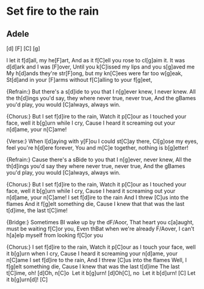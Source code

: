 # Set fire to the rain
## Adele


[d] [F] [C] [g]

I let it f[d]all, my he[F]art,
And as it f[C]ell you rose to cl[g]aim it.
It was d[d]ark and I was [F]over,
Until you k[C]issed my lips and you s[g]aved me
My h[d]ands they're str[F]ong,
but my kn[C]ees were far too w[g]eak,
St[d]and in your [F]arms
without f[C]alling to your f[g]eet,

{Refrain:}
But there's a s[d]ide to you that I n[g]ever knew, I never knew.
All the th[d]ings you'd say, they where never true, never true,
And the gBames you'd play, you would [C]always, always win.

{Chorus:}
But I set f[d]ire to the rain,
Watch it p[C]our as I touched your face,
well it b[g]urn while I cry,
Cause I heard it screaming out your n[d]ame, your n[C]ame!

{Verse:}
When l[d]aying with y[F]ou
I could st[C]ay there,
Cl[g]ose my eyes, feel you're h[d]ere forever,
You and m[C]e together, nothing is b[g]etter!

{Refrain:}
Cause there's a sBide to you that I n[g]ever, never knew,
All the th[d]ings you'd say they where never true, never true,
And the gBames you'd play, you would [C]always, always win.

{Chorus:}
But I set f[d]ire to the rain,
Watch it p[C]our as I touched your face,
well it b[g]urn while I cry,
Cause I heard it screaming out your n[d]ame, your n[C]ame!
I set f[d]ire to the rain
And I threw [C]us into the flames
And it f[g]elt something die,
Cause I knew that that was the last t[d]ime, the last t[C]ime!

{Bridge:}
Sometimes BI wake up by the dF/Aoor,
That heart you c[a]aught, must be waiting f[C]or you,
Even thBat when we're already F/Aover,
I can't h[a]elp myself from looking f[C]or you

{Chorus:}
I set f[d]ire to the rain,
Watch it p[C]our as I touch your face,
well it b[g]urn when I cry,
Cause I heard it screaming your n[d]ame, your n[C]ame
I set f[d]ire to the rain,
And I threw [C]us into the flames
Well, I f[g]elt something die,
Cause I knew that was the last t[d]ime
The last t[C]ime, oh!
[d]Oh, n[C]o  Let it b[g]urn!
[d]Oh[C], no  Let it b[d]urn!
[C] Let it b[g]urn[d]! [C] 


